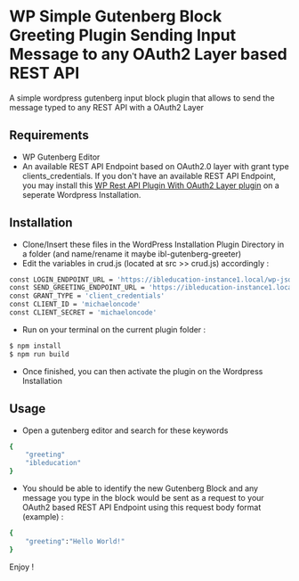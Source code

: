 WP Simple Gutenberg Block Greeting Plugin Sending Input Message to any OAuth2 Layer based REST API
========================

A simple wordpress gutenberg input block plugin that allows to send the message typed to any REST API with a OAuth2 Layer


Requirements
------------

  * WP Gutenberg Editor
  * An available REST API Endpoint based on OAuth2.0 layer with grant type clients_credentials. If you don't have an available REST API Endpoint, you may install this [WP Rest API Plugin With OAuth2 Layer plugin][1] on a seperate Wordpress Installation.
  

Installation
------------

* Clone/Insert these files in the WordPress Installation Plugin Directory in a folder (and name/rename it maybe ibl-gutenberg-greeter)
* Edit the variables in crud.js (located at src >> crud.js) accordingly :
```bash
const LOGIN_ENDPOINT_URL = 'https://ibleducation-instance1.local/wp-json/greetingbot/v1/login'
const SEND_GREETING_ENDPOINT_URL = 'https://ibleducation-instance1.local/wp-json/greetingbot/v1/send'
const GRANT_TYPE = 'client_credentials'
const CLIENT_ID = 'michaeloncode'
const CLIENT_SECRET = 'michaeloncode'
```
* Run on your terminal on the current plugin folder :

```bash
$ npm install
$ npm run build
```

  * Once finished, you can then activate the plugin on the Wordpress Installation

Usage
------------

* Open a gutenberg editor and search for these keywords
```bash
{
    "greeting"
    "ibleducation"
}
```
* You should be able to identify the new Gutenberg Block and any message you type in the block would be sent as a request to your OAuth2 based REST API Endpoint using this request body format (example) :
```bash
{
    "greeting":"Hello World!"
}
```

Enjoy !


[1]: https://github.com/michael-on-code/ibleducation-oauth2-greeting-api
